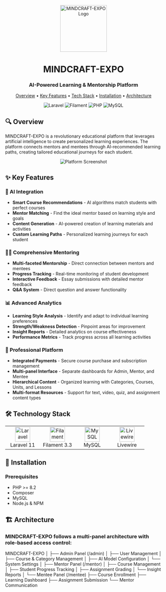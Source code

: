 <div align="center">
  <img src="https://via.placeholder.com/150x150.png?text=MINDCRAFT" alt="MINDCRAFT-EXPO Logo" width="150" height="150">

  # MINDCRAFT-EXPO

  ### AI-Powered Learning & Mentorship Platform

  <p align="center">
    <a href="#overview">Overview</a> •
    <a href="#key-features">Key Features</a> •
    <a href="#technology-stack">Tech Stack</a> •
    <a href="#installation">Installation</a> •
    <a href="#architecture">Architecture</a>
  </p>

  ![Laravel](https://img.shields.io/badge/Laravel-11.0-FF2D20?style=flat-square&logo=laravel)
  ![Filament](https://img.shields.io/badge/Filament-3.3-4F46E5?style=flat-square)
  ![PHP](https://img.shields.io/badge/PHP-8.2-777BB4?style=flat-square&logo=php)
  ![MySQL](https://img.shields.io/badge/MySQL-latest-4479A1?style=flat-square&logo=mysql)
</div>

## 🔍 Overview

MINDCRAFT-EXPO is a revolutionary educational platform that leverages artificial intelligence to create personalized learning experiences. The platform connects mentors and mentees through AI-recommended learning paths, creating tailored educational journeys for each student.

<div align="center">
  <img src="https://via.placeholder.com/800x400.png?text=MINDCRAFT-EXPO+Dashboard" alt="Platform Screenshot">
</div>

## ✨ Key Features

### 🤖 AI Integration
- **Smart Course Recommendations** - AI algorithms match students with perfect courses
- **Mentor Matching** - Find the ideal mentor based on learning style and goals
- **Content Generation** - AI-powered creation of learning materials and activities
- **Custom Learning Paths** - Personalized learning journeys for each student

### 👨‍🏫 Comprehensive Mentoring
- **Multi-faceted Mentorship** - Direct connection between mentors and mentees
- **Progress Tracking** - Real-time monitoring of student development
- **Interactive Feedback** - Essay submissions with detailed mentor feedback
- **Q&A System** - Direct question and answer functionality

### 📊 Advanced Analytics
- **Learning Style Analysis** - Identify and adapt to individual learning preferences
- **Strength/Weakness Detection** - Pinpoint areas for improvement
- **Insight Reports** - Detailed analytics on course effectiveness
- **Performance Metrics** - Track progress across all learning activities

### 💼 Professional Platform
- **Integrated Payments** - Secure course purchase and subscription management
- **Multi-panel Interface** - Separate dashboards for Admin, Mentor, and Mentee
- **Hierarchical Content** - Organized learning with Categories, Courses, Units, and Lessons
- **Multi-format Resources** - Support for text, video, quiz, and assignment content types

## 🛠️ Technology Stack

<table>
  <tr>
    <td align="center" width="96">
      <img src="https://cdn.worldvectorlogo.com/logos/laravel-2.svg" width="48" height="48" alt="Laravel" />
      <br>Laravel 11
    </td>
    <td align="center" width="96">
      <img src="https://avatars.githubusercontent.com/u/71972937" width="48" height="48" alt="Filament" />
      <br>Filament 3.3
    </td>
    <td align="center" width="96">
      <img src="https://cdn.worldvectorlogo.com/logos/mysql-6.svg" width="48" height="48" alt="MySQL" />
      <br>MySQL
    </td>
    <td align="center" width="96">
      <img src="https://livewire-framework.com/img/twitter.png" width="48" height="48" alt="Livewire" />
      <br>Livewire
    </td>
  </tr>
</table>

## 🚀 Installation

### Prerequisites
- PHP >= 8.2
- Composer
- MySQL
- Node.js & NPM

## 🏗️ Architecture

### MINDCRAFT-EXPO follows a multi-panel architecture with role-based access control:
MINDCRAFT-EXPO
│
├── Admin Panel (/admin)
│   ├── User Management
│   ├── Course & Category Management
│   ├── AI Model Configuration
│   └── System Settings
│
├── Mentor Panel (/mentor)
│   ├── Course Management
│   ├── Student Progress Tracking
│   ├── Assignment Grading
│   └── Insight Reports
│
└── Mentee Panel (/mentee)
    ├── Course Enrollment
    ├── Learning Dashboard
    ├── Assignment Submission
    └── Mentor Communication

